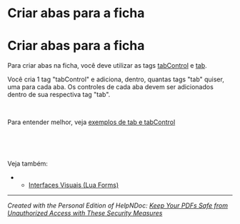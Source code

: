 # Criar abas para a ficha

# Criar abas para a ficha

Para criar abas na ficha, você deve utilizar as tags [tabControl](<TagtabControl.md>) e [tab](<Tagtab.md>).

Você cria 1 tag "tabControl" e adiciona, dentro, quantas tags "tab" quiser, uma para cada aba. Os controles de cada aba devem ser adicionados dentro de sua respectiva tag "tab".

&nbsp;

Para entender melhor, veja [exemplos de tab e tabControl](<Tagtab.md#Exemplos>)

&nbsp;

&nbsp;

Veja também:

* &nbsp;
  * [Interfaces Visuais (Lua Forms)](<InterfacesVisuaisLuaForms.md>)

***
_Created with the Personal Edition of HelpNDoc: [Keep Your PDFs Safe from Unauthorized Access with These Security Measures](<https://www.helpndoc.com/step-by-step-guides/how-to-generate-an-encrypted-password-protected-pdf-document/>)_
